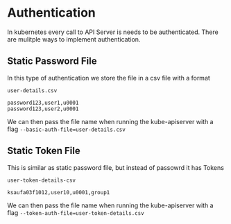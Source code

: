 # Authentication

In kubernetes every call to API Server is needs to be authenticated. There are mulitple ways to implement authentication.

## Static Password File
In this type of authentication we store the file in a csv file with a format

```
user-details.csv

password123,user1,u0001
password123,user2,u0001
```

We can then pass the file name when running the kube-apiserver with a flag `--basic-auth-file=user-details.csv`

## Static Token File
This is similar as static password file, but instead of passowrd it has Tokens

```
user-token-details-csv

ksaufa03f1012,user10,u0001,group1
```
We can then pass the file name when running the kube-apiserver with a flag `--token-auth-file=user-token-details.csv`